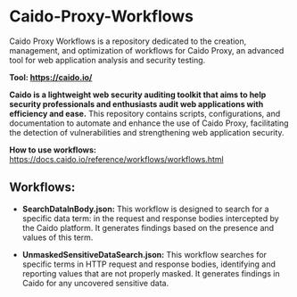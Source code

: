 # Caido-Proxy-Workflows
Caido Proxy Workflows is a repository dedicated to the creation, management, and optimization of workflows for Caido Proxy, an advanced tool for web application analysis and security testing. 

**Tool: https://caido.io/**

**Caido is a lightweight web security auditing toolkit that aims to help security professionals and enthusiasts audit web applications with efficiency and ease.** This repository contains scripts, configurations, and documentation to automate and enhance the use of Caido Proxy, facilitating the detection of vulnerabilities and strengthening web application security.

**How to use workflows:**
https://docs.caido.io/reference/workflows/workflows.html

## Workflows:
  - **SearchDataInBody.json:**
    This workflow is designed to search for a specific data term: in the request and response bodies intercepted by the Caido platform. It generates findings based on the presence and values of this term.

  - **UnmaskedSensitiveDataSearch.json:**
    This workflow searches for specific terms in HTTP request and response bodies, identifying and reporting values that are not properly masked. It generates findings in Caido for any uncovered sensitive data.



